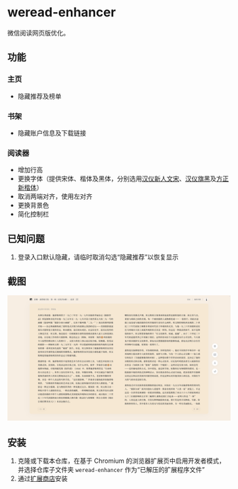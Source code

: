 # weread-enhancer

微信阅读网页版优化。

## 功能

### 主页

- 隐藏推荐及榜单

### 书架

- 隐藏账户信息及下载链接

### 阅读器

- 增加行高
- 更换字体（提供宋体、楷体及黑体，分别选用[汉仪新人文宋](https://www.hanyi.com.cn/productdetail.php?id=758)、[汉仪旗黑](https://www.hanyi.com.cn/productdetail.php?id=832)及[方正新楷体](https://www.foundertype.com/index.php/FontInfo/index/id/290)）
- 取消两端对齐，使用左对齐
- 更换背景色
- 简化控制栏

## 已知问题

1. 登录入口默认隐藏，请临时取消勾选“隐藏推荐”以恢复显示

## 截图

![阅读器](/screenshot.png "阅读器")

## 安装

1. 克隆或下载本仓库，在基于 Chromium 的浏览器扩展页中启用开发者模式，并选择仓库子文件夹 `weread-enhancer` 作为“已解压的扩展程序文件”
2. 通过[扩展商店](https://chromewebstore.google.com/detail/weread-enhancer/hpahddocpjnehfakhmjkepmnaihffdmn)安装
